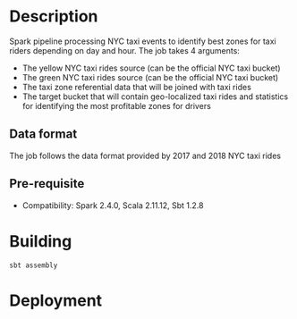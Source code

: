 
# Description

Spark pipeline processing NYC taxi events to identify best zones for taxi riders depending on day and hour. The job takes 4 arguments:
* The yellow NYC taxi rides source (can be the official NYC taxi bucket)
* The green NYC taxi rides source (can be the official NYC taxi bucket)
* The taxi zone referential data that will be joined with taxi rides
* The target bucket that will contain geo-localized taxi rides and statistics for identifying the most profitable zones for drivers

## Data format

The job follows the data format provided by 2017 and 2018 NYC taxi rides

## Pre-requisite

* Compatibility: Spark 2.4.0, Scala 2.11.12, Sbt 1.2.8


# Building


`sbt assembly`


# Deployment



